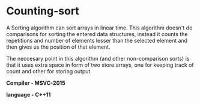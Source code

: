 # Counting-sort

A Sorting algorithm can sort arrays in linear time. 
This algorithm doesn't do comparisons 
for sorting the entered data structures,
instead it counts the repetitions and number of elements 
lesser than the selected element and then gives us
the position of that element.

The neccesary point in this algorithm (and other non-comparison sorts)
is that it uses extra space in form of two store arrays,
one for keeping track of count and other for storing output.

<strong>Compiler - MSVC-2015</strong>

<strong>language - C++11</strong>
